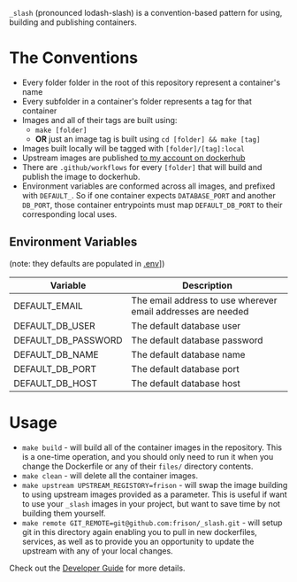 `_slash` (pronounced lodash-slash) is a convention-based pattern for using, building and publishing containers.

# The Conventions

- Every folder folder in the root of this repository represent a container's name
- Every subfolder in a container's folder represents a tag for that container
- Images and all of their tags are built using:
  - `make [folder]`
  - **OR** just an image tag is built using `cd [folder] && make [tag]`
- Images built locally will be tagged with `[folder]/[tag]:local`
- Upstream images are published [to my account on dockerhub](https://hub.docker.com/u/frison)
- There are `.github/workflows` for every `[folder]` that will build and publish the image to dockerhub.
- Environment variables are conformed across all images, and prefixed with `DEFAULT_`. So if one container expects `DATABASE_PORT` and another `DB_PORT`, those container entrypoints must map `DEFAULT_DB_PORT` to their corresponding local uses.

## Environment Variables

(note: they defaults are populated in [.env](./.env)])

|Variable|Description|
|---|---|
|DEFAULT_EMAIL|The email address to use wherever email addresses are needed|
|DEFAULT_DB_USER|The default database user|
|DEFAULT_DB_PASSWORD|The default database password|
|DEFAULT_DB_NAME|The default database name|
|DEFAULT_DB_PORT|The default database port|
|DEFAULT_DB_HOST|The default database host|


# Usage

- `make build` - will build all of the container images in the repository. This is a one-time operation, and you should only need to run it when you change the Dockerfile or any of their `files/` directory contents.
- `make clean` - will delete all the container images.
- `make upstream UPSTREAM_REGISTORY=frison` - will swap the image building to using upstream images provided as a parameter. This is useful if want to use your `_slash` images in your project, but want to save time by not building them yourself.
- `make remote GIT_REMOTE=git@github.com:frison/_slash.git` - will setup git in this directory again enabling you to pull in new dockerfiles, services, as well as to provide you an opportunity to update the upstream with any of your local changes.


Check out the [Developer Guide](./DEVELOPERS.md) for more details.
